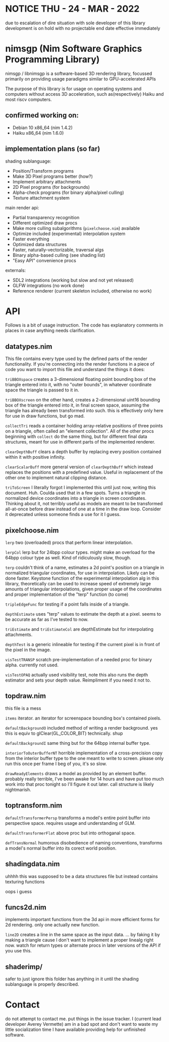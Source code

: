 # NOTICE THU - 24 - MAR - 2022

due to escalation of dire situation with sole developer of this library
development is on hold with no projectable end date effective immediately

# nimsgp (Nim Software Graphics Programming Library)

nimsgp / libnimsgp is a software-based 3D rendering library,
focussed primarily on providing usage paradigms similar to
GPU-accelerated APIs

The purpose of this library is for usage on operating systems
and computers without access 3D acceleration, such as(respectively)
Haiku and most riscv computers.

## confirmed working on:
 - Debian 10 x86_64 (nim 1.4.2)
 - Haiku x86_64 (nim 1.6.0)

## implementation plans (so far)
shading sublanguage:
 - Position/Transform programs
 - Make 3D Pixel programs better (how?)
 - Implement arbitrary attachments
 - 2D Pixel programs (for backgrounds)
 - Alpha-check programs (for binary alpha/pixel culling)
 - Texture attachment system

main render api:
 - Partial transparency recognition
 - Different optimized draw procs
 - Make more culling subalgorithms (`pixelchoose.nim`) available
 - Optimize included (experimental) interpolation system
 - Faster everything
 - Optimized data structures
 - Faster, naturally-vectorizable, traversal algs
 - Binary alpha-based culling (see shading list)
 - "Easy API" convenience procs

externals:
 - SDL2 integrations (working but slow and not yet released)
 - GLFW integrations (no work done)
 - Reference renderer (current skeleton included, otherwise no work)

# API

Follows is a bit of usage instruction. The code has explanatory
comments in places in case anything needs clarification.

## datatypes.nim

This file contains every type used by the defined parts of the
render functionality. If you're connecting into the render
functions in a piece of code you want to import this file and
understand the things it does:

`triBBOXspace` creates a 3-dimensional floating point bounding box
of the triangle entered into it, with no "outer bounds", in whatever
coordinate space the triangle is passed to it in.

`triBBOXscreen` on the other hand, creates a 2-dimensional uint16
bounding box of the triangle entered into it, in final screen space,
assuming the triangle has already been transformed into such.
this is effectively only here for use in draw functions, but go mad.

`collectTri` reads a container holding array-relative positions of
three points on a triangle, often called an "element collection".
All of the other procs beginning with `collect` do the same thing,
but for different final data structures, meant for use in different
parts of the implemented renderer.

`clearDepthBuff` clears a depth buffer by replacing every position
contained within it with positive infinity.

`clearScalarBuff` more general version of `clearDepthBuff` which
instead replaces the positions with a predefined value. Useful
in replacement of the other one to implement natural clipping distance.

`triToScreen` I literally forgot I implemented this until just now,
writing this document. Huh. Coulda used that in a few spots. Turns
a triangle in normalized device coordinates into a triangle in screen
coordinates. Thinking about it, not terribly useful as models are
meant to be transformed all-at-once before draw instead of one at
a time in the draw loop. Consider it deprecated unless someone finds
a use for it I guess.

## pixelchoose.nim

`lerp` two (overloaded) procs that perform linear interpolation.

`lerpCol` lerp but for 24bpp colour types. might make an overload
for the 64bpp colour type as well. Kind of ridiculously slow, though.

`terp` couldn't think of a name, estimates a 2d point's position
on a triangle in normalized triangular coordinates, for use in
interpolation. Likely can be done faster. Keystone function of
the experimental interpolation alg in this library, theoretically
can be used to increase speed of extremely large amounts of
triangular interpolations, given proper usage of the coordinates
and proper implementation of the "terp" function (to come)

`tripleEdgeFunc` for testing if a point falls inside of a triangle.

`depthEstimate` uses "terp" values to estimate the depth at a pixel.
seems to be accurate as far as I've tested to now.

`triEstimate` and `triEstimateCol` are depthEstimate but for
interpolating attachments.

`depthTest` is a generic inlineable for testing if the current pixel
is in front of the pixel in the image.

`visTestTRANSP` scratch pre-implementation of a needed proc for 
binary alpha. currently not used.

`visTestOPAQ` actually used visibility test, note this also runs the
depth estimator and sets your depth value. Reimpliment if you need
it not to.

## topdraw.nim

this file is a mess

`items` iterator. an iterator for screenspace bounding box's
contained pixels.

`defaultBackgroundO` included method of writing a render background.
yes this is equiv to glClear(GL_COLOR_BIT) technically. shup

`defaultBackgroundI` same thing but for the 64bpp internal buffer
type.

`interiorToOuterBufferNT` horrible implementation of a cross-precision
copy from the interior buffer type to the one meant to write to screen.
please only run this once per frame I beg of you, it's so slow.

`drawReadyElements` draws a model as provided by an element buffer.
probably really terrible, I've been awake for 14 hours and have
put too much work into that proc tonight so I'll figure it out later.
call structure is likely nightmarish.

## toptransform.nim

`defaultTransformerPersp` transforms a model's entire point buffer
into perspective space. requires usage and understanding of GLM.

`defaultTransformerFlat` above proc but into orthoganal space.

`defTransNormal` humorous disobedience of naming conventions,
transforms a model's normal buffer into its corect world position.

## shadingdata.nim

uhhhh this was supposed to be a data structures file but instead
contains texturing functions

oops i guess

## funcs2d.nim

implements important functions from the 3d api in more efficient forms
for 2d rendering. only one actually new function.

`line2D` creates a line in the same space as the input data.
... by faking it by making a triangle cause I don't want to implement
a proper linealg right now. watch for return types or alternate procs
in later versions of the API if you use this.

## shaderimp/

safer to just ignore this folder has anything in it until the shading
sublanguage is properly described.

# Contact

do not attempt to contact me. put things in the issue tracker.
I (current lead developer Averey Vermette) am in a bad spot and
don't want to waste my little socialization time I have available
providing help for unfinished software.
